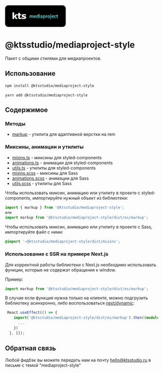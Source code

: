 ![kts](./logo.png)

# @ktsstudio/mediaproject-style

Пакет с общими стилями для медиапроектов.

## Использование

`npm install @ktsstudio/mediaproject-style`

`yarn add @ktsstudio/mediaproject-style`

## Содержимое

### Методы

* [markup](./src/markup.ts) - утилита для адаптивной верстки на rem

### Миксины, анимации и утилиты

* [mixins.ts](./src/mixins.ts) - миксины для styled-components
* [animations.ts](./src/animations.ts) - анимации для styled-components
* [utils.ts](./src/utils.ts) - утилиты для styled-components
* [mixins.scss](./src/mixins.scss) - миксины для Sass
* [animations.scss](./src/animations.scss) - анимации для Sass
* [utils.scss](./src/utils.scss) - утилиты для Sass

Чтобы использовать миксин, анимацию или утилиту в проекте с styled-components, импортируйте нужный объект из библиотеки:

```typescript
import { markup } from '@ktsstudio/mediaproject-style';
или
import markup from '@ktsstudio/mediaproject-style/dist/es/markup';
```

Чтобы использовать миксин, анимацию или утилиту в проекте с Sass, импортируйте файл с ними:

```scss
@import '~@ktsstudio/mediaproject-style/dist/mixins';
```

### Использование с SSR на примере Next.js

Для корректной работы библиотеки с Next.js необходимо использовать функции, которые не содержат обращения к window.

Пример:

```typescript
import markup from '@ktsstudio/mediaproject-style/dist/es/markup';
```

В случае если функция нужна только на клиенте, можно подгрузить библиотеку асинхронно, либо воспользоваться [next/dynamic](https://nextjs.org/docs/advanced-features/dynamic-import):

```typescript
 React.useEffect(() => {
    import('@ktsstudio/mediaproject-style/dist/es/markup').then((module) => {
      ...
    })
  }, []);
```

## Обратная связь

Любой фидбэк вы можете передать нам на почту [hello@ktsstudio.ru](mailto:hello@ktsstudio.ru) в письме с темой "mediaproject-style"
